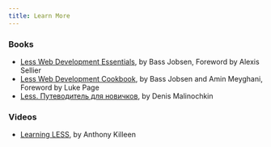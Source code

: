 ```yaml
---
title: Learn More
---
```


### Books

* [Less Web Development Essentials](http://www.packtpub.com/less-web-development-essentials/book), by Bass Jobsen, Foreword by Alexis Sellier
* [Less Web Development Cookbook](https://www.packtpub.com/web-development/less-web-development-cookbook), by Bass Jobsen and Amin Meyghani, Foreword by Luke Page
* [Less. Путеводитель для новичков](https://mrmlnc.gitbooks.io/less-guidebook-for-beginners/content/), by Denis Malinochkin

### Videos

* [Learning LESS](https://www.packtpub.com/web-development/learning-less-video), by Anthony Killeen
